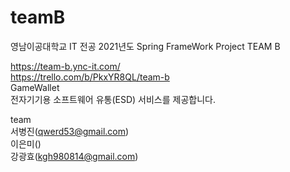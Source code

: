 # teamB
영남이공대학교 IT 전공 2021년도 Spring FrameWork Project TEAM B

https://team-b.ync-it.com/<br>
https://trello.com/b/PkxYR8QL/team-b<br>
GameWallet<br>
전자기기용 소프트웨어 유통(ESD) 서비스를 제공합니다.<br>

team<br>
서병진(qwerd53@gmail.com)<br>
이은미()<br>
강광효(kgh980814@gmail.com)
